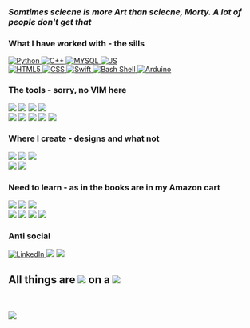 ### <em>Somtimes sciecne is more Art than sciecne, Morty. A lot of people don't get that</em>
<!--  Skills -->
<h3>What I have worked with - the sills</h3>
<div class="column">
<a href="https://www.python.org">
<img alt="Python" src="https://img.shields.io/badge/Python-14354C?style=for-the-badge&logo=python&logoColor=white"/>
</a> <!-- Python -->
<a href="https://cplusplus.com">
<img alt="C++" src="https://img.shields.io/badge/C++-14354C?style=for-the-badge&logoColor=white"/>
</a> <!-- C++ -->
<a href="https://www.mysql.com">
<img alt="MYSQL" src="https://img.shields.io/badge/MySQL-00000F?style=for-the-badge&logo=mysql&logoColor=white"/>
</a> <!-- MYSQL -->
<a href="https://www.javascript.com">
<img alt="JS" src="https://img.shields.io/badge/JavaScript-323330?style=for-the-badge&logo=javascript&logoColor=F7DF1E"/>
</a> <!-- JS -->
</div>
<div class="column">
<a href="https://developer.mozilla.org/en-US/docs/Glossary/HTML5">
<img alt="HTML5" src="https://img.shields.io/badge/HTML5-E34F26?style=for-the-badge&logo=html5&logoColor=white"/>
</a> <!-- HTML5 -->
<a href="https://developer.mozilla.org/en-US/docs/Web/CSS">
<img alt="CSS" src="https://img.shields.io/badge/HTML5-E34F26?style=for-the-badge&logo=html5&logoColor=white"/>
</a> <!-- CSS -->
<a href="https://developer.apple.com/swift/">
<img alt="Swift" src="https://img.shields.io/badge/Swift-FA7343?style=for-the-badge&logo=swift&logoColor=white"/>
</a> <!-- Swift -->
<a href="https://www.tutorialspoint.com/unix/shell_scripting.htm">
<img alt="Bash Shell" src="https://img.shields.io/badge/Shell_Script-121011?style=for-the-badge&logo=gnu-bash&logoColor=white"/>
</a> <!-- Bash -->
<a href="https://www.arduino.cc">
<img alt="Arduino" src="https://img.shields.io/badge/Arduino-00979D?style=for-the-badge&logo=Arduino&logoColor=white"/>
</a> <!-- Arduino -->
</div>
<!-- Extra tools.  -->
<h3>The tools - sorry, no VIM here</h3>
<div class="column">
<img src="https://img.shields.io/badge/mac%20os-000000?style=for-the-badge&logo=apple&logoColor=white"/>  <!-- MAC OS -->
<img src="https://img.shields.io/badge/Ubuntu-E95420?style=for-the-badge&logo=ubuntu&logoColor=white"/>  <!-- Ubuntu -->
<img src="https://img.shields.io/badge/Emacs-%237F5AB6.svg?&style=for-the-badge&logo=gnu-emacs&logoColor=white"/>  <!-- Emacs -->
<img src="https://img.shields.io/badge/Visual_Studio_Code-0078D4?style=for-the-badge&logo=visual%20studio%20code&logoColor=white"/> <!-- VS Code -->
</div>
<div class="column">
<img src="https://img.shields.io/badge/Xcode-007ACC?style=for-the-badge&logo=Xcode&logoColor=white"/> <!-- XCode -->
<img src="https://img.shields.io/badge/sublime_text-%23575757.svg?&style=for-the-badge&logo=sublime-text&logoColor=important"/> <!-- Sublime -->
<img src="https://img.shields.io/badge/Notion-000000?style=for-the-badge&logo=notion&logoColor=white"/> <!-- Notion -->
<img src="https://img.shields.io/badge/Trello-0052CC?style=for-the-badge&logo=trello&logoColor=white"/> <!-- Trello -->
<img src="https://img.shields.io/badge/Jira-0052CC?style=for-the-badge&logo=Jira&logoColor=white"/> <!-- Jira -->
</div>
<!--  Design -->
<h3>Where I create - designs and what not</h3>
<div class="column">
<img src="https://img.shields.io/badge/Sketch-FFB387?style=for-the-badge&logo=sketch&logoColor=black"/> <!-- Sketch -->
<img src="https://img.shields.io/badge/Figma-F24E1E?style=for-the-badge&logo=figma&logoColor=white"/> <!-- Figma -->
<img src="https://img.shields.io/badge/Adobe%20XD-470137?style=for-the-badge&logo=Adobe%20XD&logoColor=#FF61F6"/> <!-- Adobe XD -->
</div>
<div class="column">
<img src="https://img.shields.io/badge/Adobe%20Creative%20Cloud-DA1F26?style=for-the-badge&logo=Adobe%20Creative%20Cloud&logoColor=white"/> <!-- Adobe CC -->
<img src="https://img.shields.io/badge/blender-%23F5792A.svg?style=for-the-badge&logo=blender&logoColor=white"/> <!-- Blender -->
</div>
<!--     Need to learn -->
<h3>Need to learn - as in the books are in my Amazon cart</h3>
<div class="column">
<img src="https://img.shields.io/badge/Amazon_AWS-232F3E?style=for-the-badge&logo=amazon-aws&logoColor=white"/> <!-- AWS -->
<img src="https://img.shields.io/badge/MongoDB-4EA94B?style=for-the-badge&logo=mongodb&logoColor=white"/> <!-- MONGO -->
<img src="https://img.shields.io/badge/Flutter-02569B?style=for-the-badge&logo=flutter&logoColor=white"/> <!-- Flutter -->
</div>
<div class="column">
<img src="https://img.shields.io/badge/Rust-000000?style=for-the-badge&logo=rust&logoColor=white"/> <!-- RUST -->
<img src="https://img.shields.io/badge/Svelte-4A4A55?style=for-the-badge&logo=svelte&logoColor=FF3E00"/> <!-- Svelte -->
<img src="https://img.shields.io/badge/Unity-100000?style=for-the-badge&logo=unity&logoColor=white"/> <!-- Unity -->
<img src="https://img.shields.io/badge/Salesforce-00A1E0?style=for-the-badge&logo=Salesforce&logoColor=white"/> <!-- Salesforce -->
<!--  Social -->
<h3>Anti social</h3>
<div class="row">
<div class="column">
<a target="_blank" rel="noopener noreferrer" href="https://www.linkedin.com/in/jaysinlord/" target="_blank" rel="noopener noreferrer">
<img alt="LinkedIn" src="https://img.shields.io/badge/LinkedIn-0077B5?style=for-the-badge&logo=linkedin&logoColor=white"/>
</a>  <!-- LinkedIn -->
<img src="https://img.shields.io/badge/Discord-7289DA?style=for-the-badge&logo=discord&logoColor=white"/> <!-- Discord -->
<img src="https://img.shields.io/badge/WhatsApp-25D366?style=for-the-badge&logo=whatsapp&logoColor=white"/> <!-- Whats app -->
</div>
</div>
<h2>All things are&nbsp;<img src="http://ForTheBadge.com/images/badges/built-with-love.svg"/>&nbsp;on a&nbsp;<img src="https://img.shields.io/badge/Apple-MacBook_Pro-999999?style=for-the-badge&logo=apple&logoColor=white"/></h2> <!-- Macbook -->
<br><br>
<img src="https://github-readme-stats.vercel.app/api/top-langs/?username=j-lord&count_private=true&show_icons=true&theme=codeSTACKr&layout=compact"/>
<!-- All badges at: https://dev.to/envoy_/150-badges-for-github-pnk#skills -->
